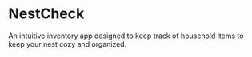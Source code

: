 # NestCheck
An intuitive inventory app designed to keep track of household items to keep your nest cozy and organized.
